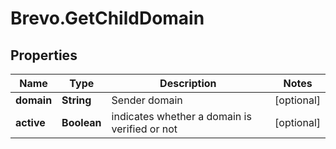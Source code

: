 # Brevo.GetChildDomain

## Properties
Name | Type | Description | Notes
------------ | ------------- | ------------- | -------------
**domain** | **String** | Sender domain | [optional] 
**active** | **Boolean** | indicates whether a domain is verified or not | [optional] 


